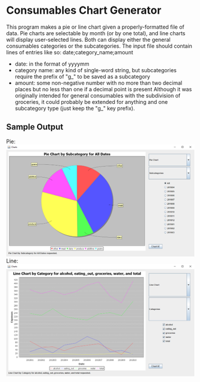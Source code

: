 # Consumables Chart Generator
This program makes a pie or line chart given a properly-formatted file of data. Pie charts are selectable by month (or by one total), and line charts will display user-selected lines. Both can display either the general consumables categories or the subcategories. The input file should contain lines of entries like so: date;category_name;amount
- date: in the format of yyyymm
- category name: any kind of single-word string, but subcategories require the prefix of "g_" to be saved as a subcategory
- amount: some non-negative number with no more than two decimal places but no less than one if a decimal point is present
Although it was originally intended for general consumables with the subdivision of groceries, it could probably be extended for anything and one subcategory type (just keep the "g_" key prefix).
## Sample Output
Pie:
![Sample 0](https://github.com/raechiang/Personal/blob/master/2019-04/ConsumablesCharting/Examples/pic00.png)
Line:
![Sample 1](https://github.com/raechiang/Personal/blob/master/2019-04/ConsumablesCharting/Examples/pic01.png)
